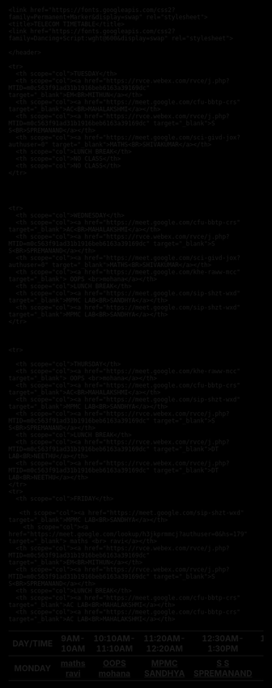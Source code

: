 
<!doctype html>
<html lang="en" style="background-color: black;">
  <head>
    <title>Deekshith 45e83a</title>
    <!-- Required meta tags -->
    <meta charset="utf-8">
    <meta name="viewport" content="width=device-width, initial-scale=1, shrink-to-fit=no">
    <link rel="stylesheet" href="3.css">
    <link rel="stylesheet" href="https://stackpath.bootstrapcdn.com/bootstrap/4.5.2/css/bootstrap.min.css" integrity="sha384-JcKb8q3iqJ61gNV9KGb8thSsNjpSL0n8PARn9HuZOnIxN0hoP+VmmDGMN5t9UJ0Z" crossorigin="anonymous">
    <link href="https://fonts.googleapis.com/css2?family=Dancing+Script:wght@600&display=swap" rel="stylesheet">

    <link href="https://fonts.googleapis.com/css2?family=Permanent+Marker&display=swap" rel="stylesheet">
    <title>TELECOM TIMETABLE</title>
    <link href="https://fonts.googleapis.com/css2?family=Dancing+Script:wght@600&display=swap" rel="stylesheet">

    </header>
  </head>

  <body>


 <script src="https://code.jquery.com/jquery-3.5.1.slim.min.js" integrity="sha384-DfXdz2htPH0lsSSs5nCTpuj/zy4C+OGpamoFVy38MVBnE+IbbVYUew+OrCXaRkfj" crossorigin="anonymous"></script>
<script src="https://cdn.jsdelivr.net/npm/popper.js@1.16.1/dist/umd/popper.min.js" integrity="sha384-9/reFTGAW83EW2RDu2S0VKaIzap3H66lZH81PoYlFhbGU+6BZp6G7niu735Sk7lN" crossorigin="anonymous"></script>
<script src="https://stackpath.bootstrapcdn.com/bootstrap/4.5.2/js/bootstrap.min.js" integrity="sha384-B4gt1jrGC7Jh4AgTPSdUtOBvfO8shuf57BaghqFfPlYxofvL8/KUEfYiJOMMV+rV" crossorigin="anonymous"></script>



<table class="table table-striped table-dark" style="table-layout:fixed;width:100% ;height:200%;">
  <thead style="height:100%;">
    <tr>
      <th scope="col">DAY/TIME</th>
      <th scope="col">9AM-10AM</th>
      <th scope="col">10:10AM-11:10AM</th>
      <th scope="col">11:20AM-12:20AM</th>
      <th scope="col">12:30AM-1:30PM</th>
      <th scope="col">1:30PM-2PM</th>
      <th scope="col">2PM-3:PM</th>
      <th scope="col">3:10PM-4:10PM</th>
    </tr>
  </thead>
  <tbody>
    <tr>
      <th scope="col">MONDAY</th>
      <th scope="col"><a href="https://meet.google.com/lookup/h3jkprmmcj?authuser=0&hs=179"   target="_blank"> maths <br> ravi</a></th>
      <th scope="col"><a href="https://meet.google.com/khe-raww-mcc" target="_blank"> OOPS <br>mohana</a></th>
      <th scope="col"><a href="https://meet.google.com/sip-shzt-wxd" target="_blank">MPMC<BR>SANDHYA</a></th>
      <th scope="col"><a href="https://rvce.webex.com/rvce/j.php?MTID=m0c563f91ad31b1916beb6163a39169dc" target="_blank">S S<BR>SPREMANAND</a></th>
      <th scope="col">LUNCH BREAK</th>
      <th scope="col"><a href="https://meet.google.com/sci-givd-jox?authuser=0" target="_blank">MATHS<BR>SHIVAKUMAR</a></th>
      <th scope="col">NO CLASS</th>
    </tr>

    <tr>
      <th scope="col">TUESDAY</th>
      <th scope="col"><a href="https://rvce.webex.com/rvce/j.php?MTID=m0c563f91ad31b1916beb6163a39169dc" target="_blank">EM<BR>MITHUN</a></th>
      <th scope="col"><a href="https://meet.google.com/cfu-bbtp-crs" target="_blank">AC<BR>MAHALAKSHMI</a></th>
      <th scope="col"><a href="https://rvce.webex.com/rvce/j.php?MTID=m0c563f91ad31b1916beb6163a39169dc" target="_blank">S S<BR>SPREMANAND</a></th>
      <th scope="col"><a href="https://meet.google.com/sci-givd-jox?authuser=0" target="_blank">MATHS<BR>SHIVAKUMAR</a></th>
      <th scope="col">LUNCH BREAK</th>
      <th scope="col">NO CLASS</th>
      <th scope="col">NO CLASS</th>
    </tr>




    <tr>
      <th scope="col">WEDNESDAY</th>
      <th scope="col"><a href="https://meet.google.com/cfu-bbtp-crs" target="_blank">AC<BR>MAHALAKSHMI</a></th>
      <th scope="col"><a href="https://rvce.webex.com/rvce/j.php?MTID=m0c563f91ad31b1916beb6163a39169dc" target="_blank">S S<BR>SPREMANAND</a></th>
      <th scope="col"><a href="https://meet.google.com/sci-givd-jox?authuser=0" target="_blank">MATHS<BR>SHIVAKUMAR</a></th>
      <th scope="col"><a href="https://meet.google.com/khe-raww-mcc" target="_blank"> OOPS <br>mohana</a></th>
      <th scope="col">LUNCH BREAK</th>
      <th scope="col"><a href="https://meet.google.com/sip-shzt-wxd" target="_blank">MPMC LAB<BR>SANDHYA</a></th>
      <th scope="col"><a href="https://meet.google.com/sip-shzt-wxd" target="_blank">MPMC LAB<BR>SANDHYA</a></th>
    </tr>



    <tr>

      <th scope="col">THURSDAY</th> 
      <th scope="col"><a href="https://meet.google.com/khe-raww-mcc" target="_blank"> OOPS <br>mohana</a></th>
      <th scope="col"><a href="https://meet.google.com/cfu-bbtp-crs" target="_blank">AC<BR>MAHALAKSHMI</a></th>
      <th scope="col"><a href="https://meet.google.com/sip-shzt-wxd" target="_blank">MPMC LAB<BR>SANDHYA</a></th>
      <th scope="col"><a href="https://rvce.webex.com/rvce/j.php?MTID=m0c563f91ad31b1916beb6163a39169dc" target="_blank">S S<BR>SPREMANAND</a></th>
      <th scope="col">LUNCH BREAK</th>
      <th scope="col"><a href="https://rvce.webex.com/rvce/j.php?MTID=m0c563f91ad31b1916beb6163a39169dc" target="_blank">DT LAB<BR>NEETHU</a></th>
      <th scope="col"><a href="https://rvce.webex.com/rvce/j.php?MTID=m0c563f91ad31b1916beb6163a39169dc" target="_blank">DT LAB<BR>NEETHU</a></th>
    </tr>
    <tr>
      <th scope="col">FRIDAY</th>

       <th scope="col"><a href="https://meet.google.com/sip-shzt-wxd" target="_blank">MPMC LAB<BR>SANDHYA</a></th>
        <th scope="col"><a href="https://meet.google.com/lookup/h3jkprmmcj?authuser=0&hs=179"   target="_blank"> maths <br> ravi</a></th>
      <th scope="col"><a href="https://rvce.webex.com/rvce/j.php?MTID=m0c563f91ad31b1916beb6163a39169dc" target="_blank">EM<BR>MITHUN</a></th>
      <th scope="col"><a href="https://rvce.webex.com/rvce/j.php?MTID=m0c563f91ad31b1916beb6163a39169dc" target="_blank">S S<BR>SPREMANAND</a></th>
      <th scope="col">LUNCH BREAK</th>
      <th scope="col"><a href="https://meet.google.com/cfu-bbtp-crs" target="_blank">AC LAB<BR>MAHALAKSHMI</a></th>
      <th scope="col"><a href="https://meet.google.com/cfu-bbtp-crs" target="_blank">AC LAB<BR>MAHALAKSHMI</a></th>
  </tbody>
</table>





</body>
  
  
  
  </html>

























`
